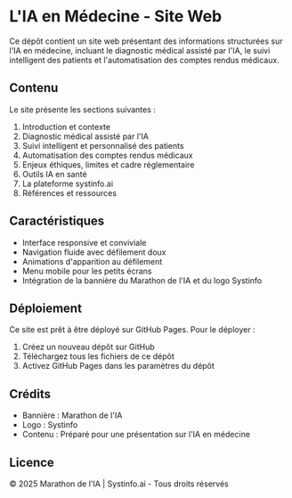 # L'IA en Médecine - Site Web

Ce dépôt contient un site web présentant des informations structurées sur l'IA en médecine, incluant le diagnostic médical assisté par l'IA, le suivi intelligent des patients et l'automatisation des comptes rendus médicaux.

## Contenu

Le site présente les sections suivantes :

1. Introduction et contexte
2. Diagnostic médical assisté par l'IA
3. Suivi intelligent et personnalisé des patients
4. Automatisation des comptes rendus médicaux
5. Enjeux éthiques, limites et cadre réglementaire
6. Outils IA en santé
7. La plateforme systinfo.ai
8. Références et ressources

## Caractéristiques

- Interface responsive et conviviale
- Navigation fluide avec défilement doux
- Animations d'apparition au défilement
- Menu mobile pour les petits écrans
- Intégration de la bannière du Marathon de l'IA et du logo Systinfo

## Déploiement

Ce site est prêt à être déployé sur GitHub Pages. Pour le déployer :

1. Créez un nouveau dépôt sur GitHub
2. Téléchargez tous les fichiers de ce dépôt
3. Activez GitHub Pages dans les paramètres du dépôt

## Crédits

- Bannière : Marathon de l'IA
- Logo : Systinfo
- Contenu : Préparé pour une présentation sur l'IA en médecine

## Licence

© 2025 Marathon de l'IA | Systinfo.ai - Tous droits réservés
